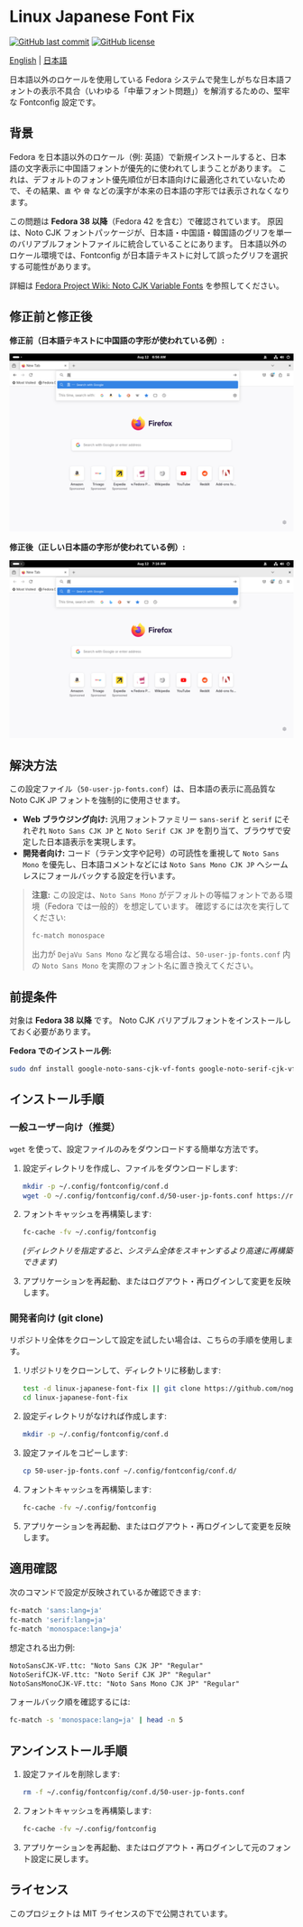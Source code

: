 # Linux Japanese Font Fix

[![GitHub last commit](https://img.shields.io/github/last-commit/nogunix/linux-japanese-font-fix)](https://github.com/nogunix/linux-japanese-font-fix/commits/main) [![GitHub license](https://img.shields.io/github/license/nogunix/linux-japanese-font-fix)](#license)

[English](./README.md) | [日本語](./README.ja.md)

日本語以外のロケールを使用している Fedora システムで発生しがちな日本語フォントの表示不具合（いわゆる「中華フォント問題」）を解消するための、堅牢な Fontconfig 設定です。

## 背景

Fedora を日本語以外のロケール（例: 英語）で新規インストールすると、日本語の文字表示に中国語フォントが優先的に使われてしまうことがあります。
これは、デフォルトのフォント優先順位が日本語向けに最適化されていないためで、その結果、`直` や `骨` などの漢字が本来の日本語の字形では表示されなくなります。

この問題は **Fedora 38 以降**（Fedora 42 を含む）で確認されています。
原因は、Noto CJK フォントパッケージが、日本語・中国語・韓国語のグリフを単一のバリアブルフォントファイルに統合していることにあります。
日本語以外のロケール環境では、Fontconfig が日本語テキストに対して誤ったグリフを選択する可能性があります。

詳細は [Fedora Project Wiki: Noto CJK Variable Fonts](https://fedoraproject.org/wiki/Changes/Noto_CJK_Variable_Fonts) を参照してください。

## 修正前と修正後

**修正前（日本語テキストに中国語の字形が使われている例）:**

![Fedora rendering Japanese text with incorrect Chinese glyphs](./images/before.png)

**修正後（正しい日本語の字形が使われている例）:**

![Fedora rendering Japanese text with correct Japanese glyphs](./images/after.png)

## 解決方法

この設定ファイル（`50-user-jp-fonts.conf`）は、日本語の表示に高品質な Noto CJK JP フォントを強制的に使用させます。

- **Web ブラウジング向け:** 汎用フォントファミリー `sans-serif` と `serif` にそれぞれ `Noto Sans CJK JP` と `Noto Serif CJK JP` を割り当て、ブラウザで安定した日本語表示を実現します。
- **開発者向け:** コード（ラテン文字や記号）の可読性を重視して `Noto Sans Mono` を優先し、日本語コメントなどには `Noto Sans Mono CJK JP` へシームレスにフォールバックする設定を行います。

> **注意:** この設定は、`Noto Sans Mono` がデフォルトの等幅フォントである環境（Fedora では一般的）を想定しています。
> 確認するには次を実行してください:
> ```bash
> fc-match monospace
> ```
> 出力が `DejaVu Sans Mono` など異なる場合は、`50-user-jp-fonts.conf` 内の `Noto Sans Mono` を実際のフォント名に置き換えてください。

## 前提条件

対象は **Fedora 38 以降** です。
Noto CJK バリアブルフォントをインストールしておく必要があります。

**Fedora でのインストール例:**
```bash
sudo dnf install google-noto-sans-cjk-vf-fonts google-noto-serif-cjk-vf-fonts google-noto-sans-mono-fonts google-noto-sans-mono-cjk-vf-fonts
```

## インストール手順

### 一般ユーザー向け（推奨）

`wget` を使って、設定ファイルのみをダウンロードする簡単な方法です。

1.  設定ディレクトリを作成し、ファイルをダウンロードします:

    ```bash
    mkdir -p ~/.config/fontconfig/conf.d
    wget -O ~/.config/fontconfig/conf.d/50-user-jp-fonts.conf https://raw.githubusercontent.com/nogunix/linux-japanese-font-fix/main/50-user-jp-fonts.conf
    ```

2.  フォントキャッシュを再構築します:
    ```bash
    fc-cache -fv ~/.config/fontconfig
    ```
    *(ディレクトリを指定すると、システム全体をスキャンするより高速に再構築できます)*

3.  アプリケーションを再起動、またはログアウト・再ログインして変更を反映します。

### 開発者向け (git clone)

リポジトリ全体をクローンして設定を試したい場合は、こちらの手順を使用します。

1.  リポジトリをクローンして、ディレクトリに移動します:
    ```bash
    test -d linux-japanese-font-fix || git clone https://github.com/nogunix/linux-japanese-font-fix.git
    cd linux-japanese-font-fix
    ```

2.  設定ディレクトリがなければ作成します:
    ```bash
    mkdir -p ~/.config/fontconfig/conf.d
    ```

3.  設定ファイルをコピーします:
    ```bash
    cp 50-user-jp-fonts.conf ~/.config/fontconfig/conf.d/
    ```

4.  フォントキャッシュを再構築します:
    ```bash
    fc-cache -fv ~/.config/fontconfig
    ```

5.  アプリケーションを再起動、またはログアウト・再ログインして変更を反映します。

## 適用確認

次のコマンドで設定が反映されているか確認できます:
```bash
fc-match 'sans:lang=ja'
fc-match 'serif:lang=ja'
fc-match 'monospace:lang=ja'
```

想定される出力例:
```
NotoSansCJK-VF.ttc: "Noto Sans CJK JP" "Regular"
NotoSerifCJK-VF.ttc: "Noto Serif CJK JP" "Regular"
NotoSansMonoCJK-VF.ttc: "Noto Sans Mono CJK JP" "Regular"
```

フォールバック順を確認するには:
```bash
fc-match -s 'monospace:lang=ja' | head -n 5
```

## アンインストール手順

1. 設定ファイルを削除します:
   ```bash
   rm -f ~/.config/fontconfig/conf.d/50-user-jp-fonts.conf
   ```

2. フォントキャッシュを再構築します:
   ```bash
   fc-cache -fv ~/.config/fontconfig
   ```

3. アプリケーションを再起動、またはログアウト・再ログインして元のフォント設定に戻します。

## ライセンス

このプロジェクトは MIT ライセンスの下で公開されています。